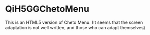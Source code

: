 # QiH5GGChetoMenu
This is an HTML5 version of Cheto Menu. (It seems that the screen adaptation is not well written, and those who can adapt themselves)
